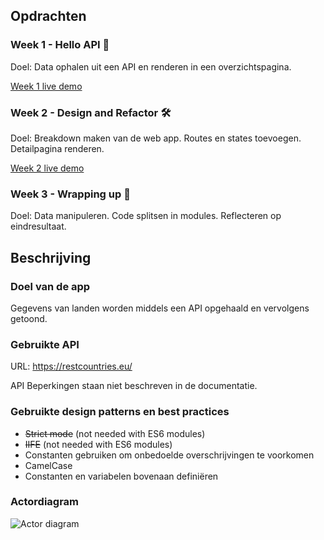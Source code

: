 ## Opdrachten

### Week 1 - Hello API 🐒

Doel: Data ophalen uit een API en renderen in een overzichtspagina.

[Week 1 live demo](https://arash217.github.io/web-app-from-scratch-18-19/week1)

### Week 2 - Design and Refactor 🛠

Doel: Breakdown maken van de web app. Routes en states toevoegen. Detailpagina renderen.

[Week 2 live demo](https://arash217.github.io/web-app-from-scratch-18-19/week2)

### Week 3 - Wrapping up 🎁

Doel: Data manipuleren. Code splitsen in modules. Reflecteren op eindresultaat.

<!-- [Week 3 live demo](https://arash217.github.io/web-app-from-scratch-18-19/week3) -->

## Beschrijving

### Doel van de app

Gegevens van landen worden middels een API opgehaald en vervolgens getoond.

### Gebruikte API

URL: https://restcountries.eu/

API Beperkingen staan niet beschreven in de documentatie.

<!--

### Interaction diagram

TODO

 -->

### Gebruikte design patterns en best practices

- ~~Strict mode~~ (not needed with ES6 modules)
- ~~IIFE~~ (not needed with ES6 modules)
- Constanten gebruiken om onbedoelde overschrijvingen te voorkomen
- CamelCase
- Constanten en variabelen bovenaan definiëren

<!--

### Wishlist

TODO

 -->
 
### Actordiagram
 
![Actor diagram](../master/diagrams/actor-diagram.jpg)


<!-- Add a nice image here at the end of the week, showing off your shiny frontend 📸 -->
<!-- Waarom??? -->

<!-- Maybe a table of contents here? 📚 -->
<!-- Echt nodig?? -->

<!-- How about a section that describes how to install this project? 🤓 -->

<!-- ...but how does one use this project? What are its features 🤔 -->

<!-- What external data source is featured in your project and what are its properties 🌠 -->

<!-- Maybe a checklist of done stuff and stuff still on your wishlist? ✅ -->

<!-- How about a license here? 📜 (or is it a licence?) 🤷 -->
